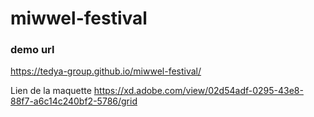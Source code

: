# miwwel-festival


### demo url
<a target="__blank" href="https://tedya-group.github.io/miwwel-festival/">https://tedya-group.github.io/miwwel-festival/</a>

<p>
  Lien de la maquette
  <a target="__blank" href="https://xd.adobe.com/view/02d54adf-0295-43e8-88f7-a6c14c240bf2-5786/grid">https://xd.adobe.com/view/02d54adf-0295-43e8-88f7-a6c14c240bf2-5786/grid</a>
</p>